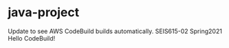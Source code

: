 # java-project
Update to see AWS CodeBuild builds automatically.
SEIS615-02 Spring2021 Hello CodeBuild!
